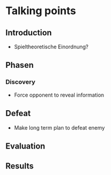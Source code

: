 # Talking points 

## Introduction
- Spieltheoretische Einordnung?

## Phasen
### Discovery
- Force opponent to reveal information
## Defeat
- Make long term plan to defeat enemy

## Evaluation

## Results


